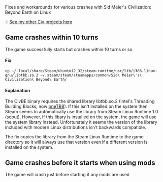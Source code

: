 Fixes and workarounds for various crashes with Sid Meier's Civilization: Beyond Earth on Linux

💡 [See my other Civ projects here](https://github.com/search?q=user%3Abmaupin+topic%3Acivilization&type=Repositories)

## Game crashes within 10 turns

The game successfully starts but crashes within 10 turns or so

#### Fix

```
cp ~/.local/share/Steam/ubuntu12_32/steam-runtime/usr/lib/i386-linux-gnu/libtbb.so.2 ~/.steam/steam/steamapps/common/Sid\ Meier\'s\ Civilization\ Beyond\ Earth/
```

#### Explanation

The CivBE binary requires the shared library libtbb.so.2 (Intel's Threading Building Blocks, now [oneTBB](https://github.com/oneapi-src/oneTBB)). If this isn't installed on the system then Steam seems to automatically use the library from Steam Linux Runtime 1.0 (scout). However, if this libary is installed on the system, the game will use the system library instead. Unfortunately it seems the version of the library included with modern Linux distributions isn't backwards compatible.

The fix copies the library from the Steam Linux Runtime to the game directory so it will always use that version even if a different version is installed on the system.

## Game crashes before it starts when using mods

The game will crash just before starting if any mods are used
